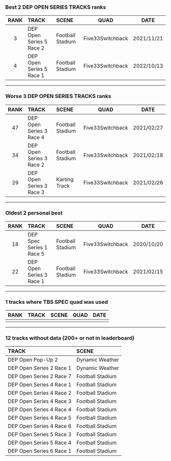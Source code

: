 ### Best 2 DEP OPEN SERIES TRACKS ranks
|RANK|TRACK|SCENE|QUAD|DATE|
|:---:|:---|:---|:---:|:---:|
|3|DEP Open Series 5 Race 2|Football Stadium|Five33Switchback|2021/11/21|
|4|DEP Open Series 5 Race 1|Football Stadium|Five33Switchback|2022/10/13|
---
### Worse 3 DEP OPEN SERIES TRACKS ranks
|RANK|TRACK|SCENE|QUAD|DATE|
|:---:|:---|:---|:---:|:---:|
|47|DEP Open Series 3 Race 4|Football Stadium|Five33Switchback|2021/02/27|
|34|DEP Open Series 3 Race 2|Football Stadium|Five33Switchback|2021/02/18|
|29|DEP Open Series 3 Race 3|Karting Track|Five33Switchback|2021/02/26|
---
### Oldest 2 personal best
|RANK|TRACK|SCENE|QUAD|DATE|
|:---:|:---|:---|:---:|:---:|
|18|DEP Spec Series 1 Race 5|Football Stadium|Five33Switchback|2020/10/20|
|22|DEP Open Series 3 Race 1|Football Stadium|Five33Switchback|2021/02/15|
---
### 1 tracks where TBS SPEC quad was used
|RANK|TRACK|SCENE|QUAD|DATE|
|:---:|:---|:---|:---:|:---:|
||||||
---
### 12 tracks without data (200+ or not in leaderboard)
|TRACK|SCENE|
|:---|:---|
|DEP Open Pop-Up 2|Dynamic Weather|
|DEP Open Series 2 Race 1|Dynamic Weather|
|DEP Open Series 2 Race 7|Football Stadium|
|DEP Open Series 4 Race 1|Football Stadium|
|DEP Open Series 4 Race 2|Football Stadium|
|DEP Open Series 4 Race 3|Football Stadium|
|DEP Open Series 4 Race 4|Football Stadium|
|DEP Open Series 4 Race 5|Football Stadium|
|DEP Open Series 4 Race 6|Football Stadium|
|DEP Open Series 5 Race 3|Football Stadium|
|DEP Open Series 5 Race 4|Football Stadium|
|DEP Open Series 6 Race 1|Football Stadium|
